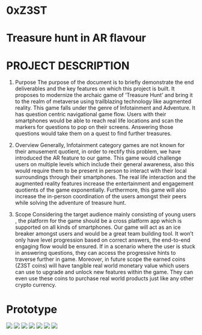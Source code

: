 # 0xZ3ST

<h1>Treasure hunt in AR flavour</h1>
<h1 >PROJECT DESCRIPTION</h1>

1. Purpose
   The purpose of the document is to briefly demonstrate the end deliverables and the key features on which this project is built. It proposes to modernize the archaic game of ‘Treasure Hunt’ and bring it to the realm of metaverse using trailblazing technology like augmented reality. This game falls under the genre of Infotainment and Adventure. It has question centric navigational game flow. Users with their smartphones would be able to reach real life locations and scan the markers for questions to pop on their screens. Answering those questions would take them on a quest to find further treasures.

2. Overview
   Generally, Infotainment category games are not known for their amusement quotient, in order to rectify this problem, we have introduced the AR feature to our game. This game would challenge users on multiple levels which include their general awareness, also this would require them to be present in person to interact with their local surroundings through their smartphones. The real life interaction and the augmented reality features increase the entertainment and engagement quotients of the game exponentially. Furthermore, this game will also increase the in-person coordination of the users amongst their peers while solving the adventure of treasure hunt.

3. Scope
Considering the target audience mainly consisting of young users , the platform for the game should be a cross platform app which is supported on all kinds of smartphones. Our game will act as an ice breaker amongst users and would be a great team building tool. It won’t only have level progression based on correct answers, the end-to-end engaging flow would be ensured. If in a scenario where the user is stuck in answering questions, they can access the progressive hints to traverse further in game. Moreover, in future scope the earned coins (Z3ST coins) will have tangible real world monetary value which users can use to upgrade and unlock new features within the game. They can even use these coins to purchase real world products just like any other crypto currency.
<h1 > Prototype </h1>
<img src="/docs/1.png"/>
<img src="/docs/2.png"/>
<img src="/docs/3.png"/>
<img src="/docs/4.png"/>
<img src="/docs/5.png"/>
<img src="/docs/6.png"/>
<img src="/docs/7.png"/>
